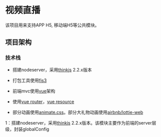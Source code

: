 # 视频直播

该项目用来支持APP H5, 移动端H5等公共模块。

## 项目架构

### 技术栈

* 搭建nodeserver，采用[thinkjs](https://thinkjs.org/) 2.2.x版本

* 打包工具使用[fis3](http://fis.baidu.com/fis3/docs/beginning/release.html)

* 前端mvc使用[vue](https://cn.vuejs.org/v2/guide/)架构

* 使用[vue router](https://router.vuejs.org/zh-cn/ "vue router")，[vue resource](https://github.com/pagekit/vue-resource)

* 部分动画使用[animate.css](https://daneden.github.io/animate.css/)。部分大礼物动画使用[airbnb/lottie-web](https://github.com/airbnb/lottie-web)





1：搭建nodeserver，采用[thinkjs](https://thinkjs.org/) 2.2.x版本。该模块主要作为前端的server层级，封装globalConfig



